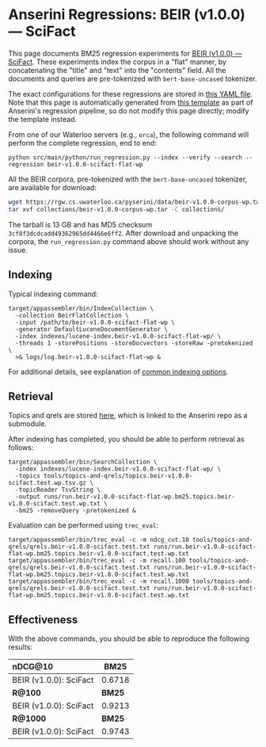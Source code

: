 # Anserini Regressions: BEIR (v1.0.0) &mdash; SciFact

This page documents BM25 regression experiments for [BEIR (v1.0.0) &mdash; SciFact](http://beir.ai/).
These experiments index the corpus in a "flat" manner, by concatenating the "title" and "text" into the "contents" field.
All the documents and queries are pre-tokenized with `bert-base-uncased` tokenizer.

The exact configurations for these regressions are stored in [this YAML file](../../src/main/resources/regression/beir-v1.0.0-scifact-flat-wp.yaml).
Note that this page is automatically generated from [this template](../../src/main/resources/docgen/templates/beir-v1.0.0-scifact-flat-wp.template) as part of Anserini's regression pipeline, so do not modify this page directly; modify the template instead.

From one of our Waterloo servers (e.g., `orca`), the following command will perform the complete regression, end to end:

```
python src/main/python/run_regression.py --index --verify --search --regression beir-v1.0.0-scifact-flat-wp
```

All the BEIR corpora, pre-tokenized with the `bert-base-uncased` tokenizer, are available for download:

```bash
wget https://rgw.cs.uwaterloo.ca/pyserini/data/beir-v1.0.0-corpus-wp.tar -P collections/
tar xvf collections/beir-v1.0.0-corpus-wp.tar -C collections/
```

The tarball is 13 GB and has MD5 checksum `3cf8f3dcdcadd49362965dd4466e6ff2`.
After download and unpacking the corpora, the `run_regression.py` command above should work without any issue.

## Indexing

Typical indexing command:

```
target/appassembler/bin/IndexCollection \
  -collection BeirFlatCollection \
  -input /path/to/beir-v1.0.0-scifact-flat-wp \
  -generator DefaultLuceneDocumentGenerator \
  -index indexes/lucene-index.beir-v1.0.0-scifact-flat-wp/ \
  -threads 1 -storePositions -storeDocvectors -storeRaw -pretokenized \
  >& logs/log.beir-v1.0.0-scifact-flat-wp &
```

For additional details, see explanation of [common indexing options](../../docs/common-indexing-options.md).

## Retrieval

Topics and qrels are stored [here](https://github.com/castorini/anserini-tools/tree/master/topics-and-qrels), which is linked to the Anserini repo as a submodule.

After indexing has completed, you should be able to perform retrieval as follows:

```
target/appassembler/bin/SearchCollection \
  -index indexes/lucene-index.beir-v1.0.0-scifact-flat-wp/ \
  -topics tools/topics-and-qrels/topics.beir-v1.0.0-scifact.test.wp.tsv.gz \
  -topicReader TsvString \
  -output runs/run.beir-v1.0.0-scifact-flat-wp.bm25.topics.beir-v1.0.0-scifact.test.wp.txt \
  -bm25 -removeQuery -pretokenized &
```

Evaluation can be performed using `trec_eval`:

```
target/appassembler/bin/trec_eval -c -m ndcg_cut.10 tools/topics-and-qrels/qrels.beir-v1.0.0-scifact.test.txt runs/run.beir-v1.0.0-scifact-flat-wp.bm25.topics.beir-v1.0.0-scifact.test.wp.txt
target/appassembler/bin/trec_eval -c -m recall.100 tools/topics-and-qrels/qrels.beir-v1.0.0-scifact.test.txt runs/run.beir-v1.0.0-scifact-flat-wp.bm25.topics.beir-v1.0.0-scifact.test.wp.txt
target/appassembler/bin/trec_eval -c -m recall.1000 tools/topics-and-qrels/qrels.beir-v1.0.0-scifact.test.txt runs/run.beir-v1.0.0-scifact-flat-wp.bm25.topics.beir-v1.0.0-scifact.test.wp.txt
```

## Effectiveness

With the above commands, you should be able to reproduce the following results:

| **nDCG@10**                                                                                                  | **BM25**  |
|:-------------------------------------------------------------------------------------------------------------|-----------|
| BEIR (v1.0.0): SciFact                                                                                       | 0.6718    |
| **R@100**                                                                                                    | **BM25**  |
| BEIR (v1.0.0): SciFact                                                                                       | 0.9213    |
| **R@1000**                                                                                                   | **BM25**  |
| BEIR (v1.0.0): SciFact                                                                                       | 0.9743    |
